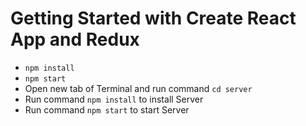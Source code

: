 # Getting Started with Create React App and Redux

- `npm install`
- `npm start`
- Open new tab of Terminal and run command `cd server`
- Run command `npm install` to install Server
- Run command `npm start` to start Server
